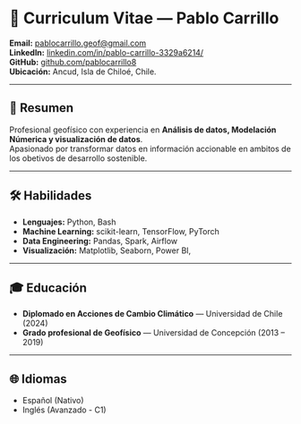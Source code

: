 # 📄 Curriculum Vitae — Pablo Carrillo

**Email:** pablocarrillo.geof@gmail.com  
**LinkedIn:** [linkedin.com/in/pablo-carrillo-3329a6214/](https://www.linkedin.com/in/pablo-carrillo-3329a6214/)  
**GitHub:** [github.com/pablocarrillo8](https://github.com/pablocarrillo8)  
**Ubicación:** Ancud, Isla de Chiloé, Chile. 

---

## 👤 Resumen
Profesional geofísico con experiencia en **Análisis de datos, Modelación Númerica y visualización de datos**.  
Apasionado por transformar datos en información accionable en ambitos de los obetivos de desarrollo sostenible.

---

## 🛠️ Habilidades
- **Lenguajes:** Python, Bash  
- **Machine Learning:** scikit-learn, TensorFlow, PyTorch  
- **Data Engineering:** Pandas, Spark, Airflow  
- **Visualización:** Matplotlib, Seaborn, Power BI, 



---

## 🎓 Educación
- **Diplomado en Acciones de Cambio Climático** — Universidad de Chile (2024)  
- **Grado profesional de Geofísico** — Universidad de Concepción (2013 – 2019)  


---

## 🌐 Idiomas
- Español (Nativo)  
- Inglés (Avanzado - C1)  